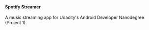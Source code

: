#### Spotify Streamer

A music streaming app for Udacity's Android Developer Nanodegree (Project 1).
